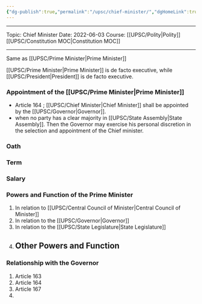 ```yaml
---
{"dg-publish":true,"permalink":"/upsc/chief-minister/","dgHomeLink":true,"dgPassFrontmatter":false}
---
```


----
Topic: Chief Minister
Date: 2022-06-03
Course: [[UPSC/Polity|Polity]] [[UPSC/Constitution MOC|Constitution MOC]] 

----



Same as [[UPSC/Prime Minister|Prime Minister]]

[[UPSC/Prime Minister|Prime Minister]] is de facto executive, while [[UPSC/President|President]] is de facto executive. 
### Appointment of the [[UPSC/Prime Minister|Prime Minister]]
- Article 164 ; [[UPSC/Chief Minister|Chief Minister]] shall be appointed by the [[UPSC/Governor|Governor]]. 
- when no party has a clear majority in [[UPSC/State Assembly|State Assembly]]. Then the Governor may exercise his personal discretion in the selection and appointment of the Chief minister. 

### Oath 
### Term
### Salary
### Powers and Function of the Prime Minister
1. In relation to [[UPSC/Central Council of Minister|Central Council of Minister]]
2. In relation to the [[UPSC/Governor|Governor]]
3. In relation to the [[UPSC/State Legislature|State Legislature]]
4. Other Powers and Function
	- 


### Relationship with the Governor
1. Article 163
2. Article 164
3. Article 167
4. 